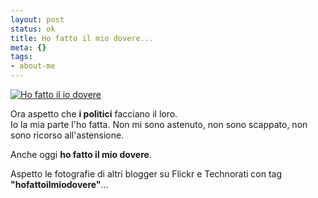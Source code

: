 ```yaml
--- 
layout: post
status: ok
title: Ho fatto il mio dovere...
meta: {}
tags: 
- about-me
---
```

<a href="http://flickr.com/photos/lastknight/2409325945/"><img src='http://farm3.static.flickr.com/2297/2409325945_4fcac918f4.jpg?v=0' alt='Ho fatto il io dovere' class='aligncenter' /></a>  
  
Ora aspetto che **i politici** facciano il loro.  
Io la mia parte l'ho fatta. Non mi sono astenuto, non sono scappato, non sono ricorso all'astensione.  
  
Anche oggi **ho fatto il mio dovere**.  
  
Aspetto le fotografie di altri blogger su Flickr e Technorati con tag **"hofattoilmiodovere"**...  
  
 
